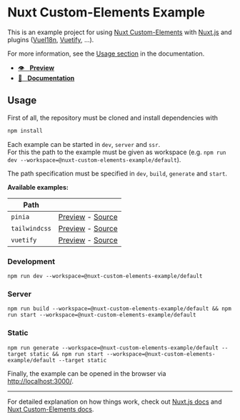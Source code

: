 # Nuxt Custom-Elements Example

This is an example project for using [Nuxt Custom-Elements](https://github.com/GrabarzUndPartner/nuxt-custom-elements) with [Nuxt.js](https://nuxtjs.org) and plugins ([VueI18n](https://kazupon.github.io/vue-i18n/), [Vuetify](https://vuetifyjs.com/), ...).

For more information, see the [Usage section](https://nuxt-custom-elements.grabarzundpartner.dev/usage/) in the documentation.

- [👁 &nbsp;&nbsp;**Preview**](https://grabarzundpartner.github.io/nuxt-custom-elements-example/)
- [📖 &nbsp;&nbsp;**Documentation**](http://nuxt-custom-elements.grabarzundpartner.dev/)

## Usage

First of all, the repository must be cloned and install dependencies with

```bash
npm install
```

Each example can be started in `dev`, `server` and  `ssr`.  
For this the path to the example must be given as workspace (e.g. `npm run dev --workspace=@nuxt-custom-elements-example/default`).

The path specification must be specified in `dev`, `build`, `generate` and `start`.

**Available examples:**

| Path          |                                                                                                                                                                                                       |
| ------------- | ----------------------------------------------------------------------------------------------------------------------------------------------------------------------------------------------------- |
| `pinia`       | [Preview](https://grabarzundpartner.github.io/nuxt-custom-elements-example/pinia/) - [Source](https://github.com/GrabarzUndPartner/nuxt-custom-elements-example/tree/main/packages/pinia)             |
| `tailwindcss` | [Preview](https://grabarzundpartner.github.io/nuxt-custom-elements-example/tailwindcss/) - [Source](https://github.com/GrabarzUndPartner/nuxt-custom-elements-example/tree/main/packages/tailwindcss) |
| `vuetify`     | [Preview](https://grabarzundpartner.github.io/nuxt-custom-elements-example/vuetify/) - [Source](https://github.com/GrabarzUndPartner/nuxt-custom-elements-example/tree/main/packages/vuetify)         |

### Development

```
npm run dev --workspace=@nuxt-custom-elements-example/default
```

### Server

```
npm run build --workspace=@nuxt-custom-elements-example/default && npm run start --workspace=@nuxt-custom-elements-example/default
```

### Static

```
npm run generate --workspace=@nuxt-custom-elements-example/default --target static && npm run start --workspace=@nuxt-custom-elements-example/default --target static
```

Finally, the example can be opened in the browser via [http://localhost:3000/]( http://localhost:3000/).

---

For detailed explanation on how things work, check out [Nuxt.js docs](https://nuxtjs.org) and [Nuxt Custom-Elements docs](https://github.com/GrabarzUndPartner/nuxt-custom-elements).
